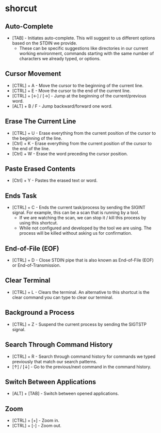 # shorcut
## Auto-Complete
- [TAB] - Initiates auto-complete. This will suggest to us different options based on the STDIN we provide. 
  - These can be specific suggestions like directories in our current working environment, commands starting with the same number of characters we already typed, or options.

## Cursor Movement
- [CTRL] + A - Move the cursor to the beginning of the current line.
- [CTRL] + E - Move the cursor to the end of the current line.
- [CTRL] + [←] / [→] - Jump at the beginning of the current/previous word.
- [ALT] + B / F - Jump backward/forward one word.

## Erase The Current Line
- [CTRL] + U - Erase everything from the current position of the cursor to the beginning of the line.
- [Ctrl] + K - Erase everything from the current position of the cursor to the end of the line.
- [Ctrl] + W - Erase the word preceding the cursor position.

## Paste Erased Contents
- [Ctrl] + Y - Pastes the erased text or word.

## Ends Task
- [CTRL] + C - Ends the current task/process by sending the SIGINT signal. For example, this can be a scan that is running by a tool. 
  - If we are watching the scan, we can stop it / kill this process by using this shortcut.
  - While not configured and developed by the tool we are using. The process will be killed without asking us for confirmation.

## End-of-File (EOF)
- [CTRL] + D - Close STDIN pipe that is also known as End-of-File (EOF) or End-of-Transmission.

## Clear Terminal
- [CTRL] + L - Clears the terminal. An alternative to this shortcut is the clear command you can type to clear our terminal.

## Background a Process
- [CTRL] + Z - Suspend the current process by sending the SIGTSTP signal.

## Search Through Command History
- [CTRL] + R - Search through command history for commands we typed previously that match our search patterns.
- [↑] / [↓] - Go to the previous/next command in the command history.

## Switch Between Applications
- [ALT] + [TAB] - Switch between opened applications.

## Zoom
- [CTRL] + [+] - Zoom in.
- [CTRL] + [-] - Zoom out.